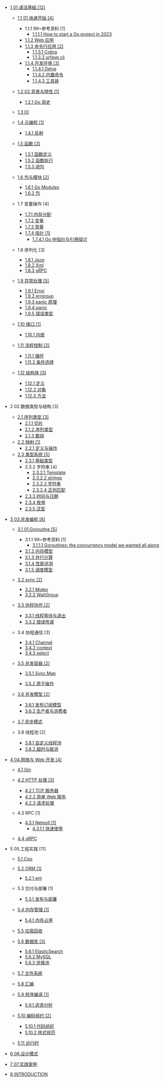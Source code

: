   - [1 01.语法基础 [12]](/01.语法基础/README.md)
    - [1.1 01.快速开始 [4]](/01.语法基础/01.快速开始/README.md)
      - 1.1.1 99~参考资料 [1]
        - [1.1.1.1 How to start a Go project in 2023](/01.语法基础/01.快速开始/99~参考资料/How%20to%20start%20a%20Go%20project%20in%202023.md)
      - [1.1.2 Web 应用](/01.语法基础/01.快速开始/Web%20应用.md)
      - [1.1.3 命令行应用 [2]](/01.语法基础/01.快速开始/命令行应用/README.md)
        - [1.1.3.1 Cobra](/01.语法基础/01.快速开始/命令行应用/Cobra.md)
        - [1.1.3.2 urfave cli](/01.语法基础/01.快速开始/命令行应用/urfave-cli.md)
      - [1.1.4 开发环境 [3]](/01.语法基础/01.快速开始/开发环境/README.md)
        - [1.1.4.1 Delve](/01.语法基础/01.快速开始/开发环境/Delve.md)
        - [1.1.4.2 内置命令](/01.语法基础/01.快速开始/开发环境/内置命令.md)
        - [1.1.4.3 工具链](/01.语法基础/01.快速开始/开发环境/工具链.md)
    - [1.2 02.背景与特性 [1]](/01.语法基础/02.背景与特性/README.md)
      - [1.2.1 Go 简史](/01.语法基础/02.背景与特性/Go%20简史.md)
    - [1.3 IO](/01.语法基础/IO/README.md)
      
    - [1.4 元编程 [1]](/01.语法基础/元编程/README.md)
      - [1.4.1 反射](/01.语法基础/元编程/反射.md)
    - [1.5 函数 [3]](/01.语法基础/函数/README.md)
      - [1.5.1 函数定义](/01.语法基础/函数/函数定义.md)
      - [1.5.2 函数执行](/01.语法基础/函数/函数执行.md)
      - [1.5.3 闭包](/01.语法基础/函数/闭包.md)
    - [1.6 包与模块 [2]](/01.语法基础/包与模块/README.md)
      - [1.6.1 Go Modules](/01.语法基础/包与模块/Go%20Modules.md)
      - [1.6.2 包](/01.语法基础/包与模块/包.md)
    - 1.7 变量操作 [4]
      - [1.7.1 内存分配](/01.语法基础/变量操作/内存分配.md)
      - [1.7.2 变量](/01.语法基础/变量操作/变量.md)
      - [1.7.3 常量](/01.语法基础/变量操作/常量.md)
      - [1.7.4 指针 [1]](/01.语法基础/变量操作/指针/README.md)
        - [1.7.4.1 Go 中指针与引用探讨](/01.语法基础/变量操作/指针/Go%20中指针与引用探讨.md)
    - 1.8 序列化 [3]
      - [1.8.1 Json](/01.语法基础/序列化/Json.md)
      - [1.8.2 Xml](/01.语法基础/序列化/Xml.md)
      - [1.8.3 gRPC](/01.语法基础/序列化/gRPC.md)
    - [1.9 异常处理 [5]](/01.语法基础/异常处理/README.md)
      - [1.9.1 Error](/01.语法基础/异常处理/Error.md)
      - [1.9.2 errgroup](/01.语法基础/异常处理/errgroup.md)
      - [1.9.3 panic 原理](/01.语法基础/异常处理/panic%20原理.md)
      - [1.9.4 panic](/01.语法基础/异常处理/panic.md)
      - [1.9.5 错误类型](/01.语法基础/异常处理/错误类型.md)
    - [1.10 接口 [1]](/01.语法基础/接口/README.md)
      - [1.10.1 内嵌](/01.语法基础/接口/内嵌.md)
    - [1.11 流程控制 [2]](/01.语法基础/流程控制/README.md)
      - [1.11.1 循环](/01.语法基础/流程控制/循环.md)
      - [1.11.2 条件选择](/01.语法基础/流程控制/条件选择.md)
    - [1.12 结构体 [3]](/01.语法基础/结构体/README.md)
      - [1.12.1 定义](/01.语法基础/结构体/定义.md)
      - [1.12.2 对象](/01.语法基础/结构体/对象.md)
      - [1.12.3 方法](/01.语法基础/结构体/方法.md)
  - 2 02.数据类型与结构 [3]
    - [2.1 序列类型 [3]](/02.数据类型与结构/序列类型/README.md)
      - [2.1.1 切片](/02.数据类型与结构/序列类型/切片.md)
      - [2.1.2 序列类型](/02.数据类型与结构/序列类型/序列类型.md)
      - [2.1.3 数组](/02.数据类型与结构/序列类型/数组.md)
    - [2.2 映射 [1]](/02.数据类型与结构/映射/README.md)
      - [2.2.1 定义与操作](/02.数据类型与结构/映射/定义与操作.md)
    - [2.3 类型系统 [5]](/02.数据类型与结构/类型系统/README.md)
      - [2.3.1 基础类型](/02.数据类型与结构/类型系统/基础类型.md)
      - 2.3.2 字符串 [4]
        - [2.3.2.1 Template](/02.数据类型与结构/类型系统/字符串/Template.md)
        - [2.3.2.2 strings](/02.数据类型与结构/类型系统/字符串/strings.md)
        - [2.3.2.3 字符串](/02.数据类型与结构/类型系统/字符串/字符串.md)
        - [2.3.2.4 正则匹配](/02.数据类型与结构/类型系统/字符串/正则匹配.md)
      - [2.3.3 时间与日期](/02.数据类型与结构/类型系统/时间与日期.md)
      - [2.3.4 枚举](/02.数据类型与结构/类型系统/枚举.md)
      - [2.3.5 泛型](/02.数据类型与结构/类型系统/泛型.md)
  - [3 03.并发编程 [8]](/03.并发编程/README.md)
    - [3.1 01.Goroutine [5]](/03.并发编程/01.Goroutine/README.md)
      - 3.1.1 99~参考资料 [1]
        - [3.1.1.1 Goroutines: the concurrency model we wanted all along](/03.并发编程/01.Goroutine/99~参考资料/2023-Goroutines:%20the%20concurrency%20model%20we%20wanted%20all%20along.md)
      - [3.1.2 内存模型](/03.并发编程/01.Goroutine/内存模型.md)
      - [3.1.3 并行计算](/03.并发编程/01.Goroutine/并行计算.md)
      - [3.1.4 性能评测](/03.并发编程/01.Goroutine/性能评测.md)
      - [3.1.5 调度模型](/03.并发编程/01.Goroutine/调度模型.md)
    - [3.2 sync [2]](/03.并发编程/sync/README.md)
      - [3.2.1 Mutex](/03.并发编程/sync/Mutex.md)
      - [3.2.2 WaitGroup](/03.并发编程/sync/WaitGroup.md)
    - [3.3 协程协作 [2]](/03.并发编程/协程协作/README.md)
      - [3.3.1 线程等待与退出](/03.并发编程/协程协作/线程等待与退出.md)
      - [3.3.2 错误传递](/03.并发编程/协程协作/错误传递.md)
    - 3.4 协程通信 [3]
      - [3.4.1 Channel](/03.并发编程/协程通信/Channel.md)
      - [3.4.2 context](/03.并发编程/协程通信/context.md)
      - [3.4.3 select](/03.并发编程/协程通信/select.md)
    - [3.5 并发容器 [2]](/03.并发编程/并发容器/README.md)
      - [3.5.1 Sync.Map](/03.并发编程/并发容器/Sync.Map/README.md)
        
      - [3.5.2 原子操作](/03.并发编程/并发容器/原子操作.md)
    - [3.6 并发模型 [2]](/03.并发编程/并发模型/README.md)
      - [3.6.1 发布订阅模型](/03.并发编程/并发模型/发布订阅模型.md)
      - [3.6.2 生产者与消费者](/03.并发编程/并发模型/生产者与消费者.md)
    - [3.7 异步模式](/03.并发编程/异步模式/README.md)
      
    - 3.8 线程池 [2]
      - [3.8.1 自定义线程池](/03.并发编程/线程池/自定义线程池.md)
      - [3.8.2 超时与取消](/03.并发编程/线程池/超时与取消.md)
  - [4 04.网络与 Web 开发 [4]](/04.网络与%20Web%20开发/README.md)
    - [4.1 Gin](/04.网络与%20Web%20开发/Gin/README.md)
      
    - [4.2 HTTP 处理 [3]](/04.网络与%20Web%20开发/HTTP%20处理/README.md)
      - [4.2.1 TCP 服务器](/04.网络与%20Web%20开发/HTTP%20处理/TCP%20服务器.md)
      - [4.2.2 简单 Web 服务](/04.网络与%20Web%20开发/HTTP%20处理/简单%20Web%20服务.md)
      - [4.2.3 请求处理](/04.网络与%20Web%20开发/HTTP%20处理/请求处理.md)
    - 4.3 RPC [1]
      - [4.3.1 Netpoll [1]](/04.网络与%20Web%20开发/RPC/Netpoll/README.md)
        - [4.3.1.1 快速使用](/04.网络与%20Web%20开发/RPC/Netpoll/快速使用.md)
    - [4.4 gRPC](/04.网络与%20Web%20开发/gRPC/README.md)
      
  - 5 05.工程实践 [11]
    - [5.1 Cgo](/05.工程实践/Cgo/README.md)
      
    - [5.2 ORM [1]](/05.工程实践/ORM/README.md)
      - [5.2.1 ent](/05.工程实践/ORM/ent/README.md)
        
    - 5.3 交付与部署 [1]
      - [5.3.1 发布与部署](/05.工程实践/交付与部署/发布与部署.md)
    - [5.4 内存管理 [1]](/05.工程实践/内存管理/README.md)
      - [5.4.1 内存占用](/05.工程实践/内存管理/内存占用.md)
    - [5.5 垃圾回收](/05.工程实践/垃圾回收/README.md)
      
    - [5.6 数据库 [3]](/05.工程实践/数据库/README.md)
      - [5.6.1 ElasticSearch](/05.工程实践/数据库/ElasticSearch.md)
      - [5.6.2 MySQL](/05.工程实践/数据库/MySQL.md)
      - [5.6.3 连接池](/05.工程实践/数据库/连接池.md)
    - [5.7 文件系统](/05.工程实践/文件系统/README.md)
      
    - [5.8 汇编](/05.工程实践/汇编/README.md)
      
    - [5.9 程序编译 [1]](/05.工程实践/程序编译/README.md)
      - [5.9.1 逃逸分析](/05.工程实践/程序编译/逃逸分析.md)
    - [5.10 编码规约 [2]](/05.工程实践/编码规约/README.md)
      - [5.10.1 代码组织](/05.工程实践/编码规约/代码组织.md)
      - [5.10.2 样式规范](/05.工程实践/编码规约/样式规范.md)
    - [5.11 运行时](/05.工程实践/运行时/README.md)
      
  - [6 06.设计模式](/06.设计模式/README.md)
    
  - [7 07.实践案例](/07.实践案例/README.md)
    
  - [8 INTRODUCTION](/INTRODUCTION.md)